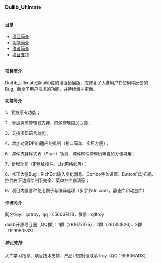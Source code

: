 ### **Duilib_Ultimate**

*** 
#### **目录**
* [项目简介](#项目简介)
* [功能简介](#功能简介)
* [作者简介](#作者简介)
* [项目支持](#项目支持)

***
#### **项目简介** 

DuiLib_Ultimate是duilib库的增强拓展版，库修复了大量用户在使用中反馈的Bug，新增了用户需求的功能，并持续维护更新。

#### **功能简介** 

1、官方原有功能；

2、增加资源管理器支持，资源管理更加方便；

3、支持多国语言功能；

4、增加对高DPI自适应的机制（接口简单，实用方便）；

6、控件支持样式表（Style）功能，控件属性管理设置更加方便易用；

7、新增功能（IP地址控件、List网格线等）；

8、修正大量Bug：RichEdit输入变化消息、Combo字体设置、Button自动布局、控件右下边框绘制不完全、菜单控件崩溃等；

9、项目内置各种使用例子与编译选项（多字节Unicode，静态库和动态库）

#### **作者简介** 
网名troy、qdtroy，qq：656067418，微信：qdtroy

duilib开源项目圈（QQ群）：1群（261675375）、2群（261851826）、3群（199950533）

##### **项目支持** 
入门学习指导、项目技术支持、产品UI定制请联系Troy（QQ：656067418）
